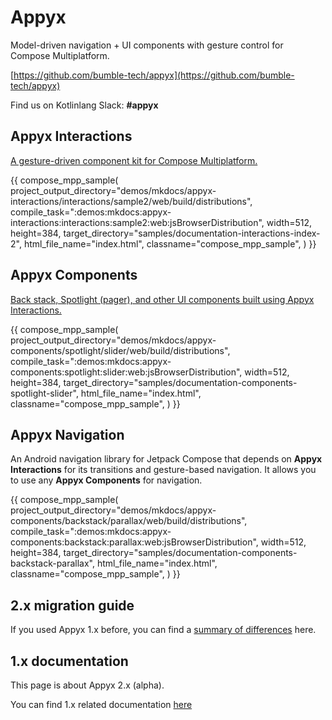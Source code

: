 # Appyx


Model-driven navigation + UI components with gesture control for Compose Multiplatform.

[https://github.com/bumble-tech/appyx](https://github.com/bumble-tech/appyx)

Find us on Kotlinlang Slack: **#appyx**


## Appyx Interactions

[A gesture-driven component kit for Compose Multiplatform.](interactions/index.md)

{{
    compose_mpp_sample(
        project_output_directory="demos/mkdocs/appyx-interactions/interactions/sample2/web/build/distributions",
        compile_task=":demos:mkdocs:appyx-interactions:interactions:sample2:web:jsBrowserDistribution",
        width=512,
        height=384,
        target_directory="samples/documentation-interactions-index-2",
        html_file_name="index.html",
        classname="compose_mpp_sample",
    )
}}


## Appyx Components

[Back stack, Spotlight (pager), and other UI components built using Appyx Interactions.](components/index.md)

{{
    compose_mpp_sample(
        project_output_directory="demos/mkdocs/appyx-components/spotlight/slider/web/build/distributions",
        compile_task=":demos:mkdocs:appyx-components:spotlight:slider:web:jsBrowserDistribution",
        width=512,
        height=384,
        target_directory="samples/documentation-components-spotlight-slider",
        html_file_name="index.html",
        classname="compose_mpp_sample",
    )
}}

## Appyx Navigation

An Android navigation library for Jetpack Compose that depends on **Appyx Interactions** for its transitions and gesture-based navigation. It allows you to use any **Appyx Components** for navigation.

{{
    compose_mpp_sample(
        project_output_directory="demos/mkdocs/appyx-components/backstack/parallax/web/build/distributions",
        compile_task=":demos:mkdocs:appyx-components:backstack:parallax:web:jsBrowserDistribution",
        width=512,
        height=384,
        target_directory="samples/documentation-components-backstack-parallax",
        html_file_name="index.html",
        classname="compose_mpp_sample",
    )
}}


## 2.x migration guide

If you used Appyx 1.x before, you can find a [summary of differences](2.x/migrationguide.md) here.


## 1.x documentation

This page is about Appyx 2.x (alpha).

You can find 1.x related documentation [here](1.x/index.md)

